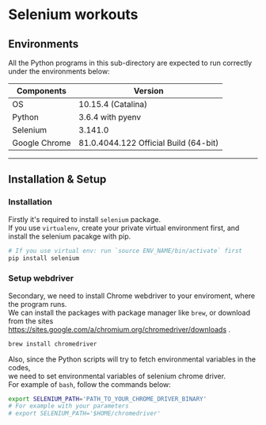# Selenium workouts

## Environments

All the Python programs in this sub-directory are expected to run correctly under the environments below:

| Components | Version |
| --- | --- |
| OS | 10.15.4 (Catalina) |
| Python | 3.6.4 with pyenv |
| Selenium | 3.141.0 |
| Google Chrome | 81.0.4044.122 Official Build (64-bit) |

***

## Installation & Setup

### Installation

Firstly it's required to install `selenium` package.  
If you use `virtualenv`, create your private virtual environment first, and install the selenium pacakge with pip.  

```bash
# If you use virtual env: run `source ENV_NAME/bin/activate` first
pip install selenium
```

### Setup webdriver

Secondary, we need to install Chrome webdriver to your enviroment, where the program runs.  
We can install the packages with package manager like `brew`, or download from the sites <https://sites.google.com/a/chromium.org/chromedriver/downloads> .  

```bash
brew install chromedriver
```

Also, since the Python scripts will try to fetch environmental variables in the codes,  
we need to set environmental variables of selenium chrome driver.  
For example of `bash`, follow the commands below:

```bash
export SELENIUM_PATH='PATH_TO_YOUR_CHROME_DRIVER_BINARY'
# For example with your parameters
# export SELENIUM_PATH='$HOME/chromedriver'
```
